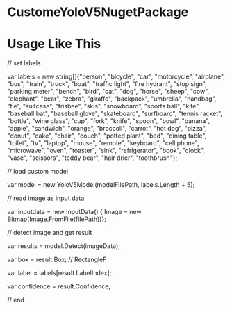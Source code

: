 # CustomeYoloV5NugetPackage

# Usage Like This

// set labels

var labels = new string[]{"person", "bicycle", "car", "motorcycle", "airplane", "bus", "train", "truck", "boat", "traffic light",
        "fire hydrant", "stop sign", "parking meter", "bench", "bird", "cat", "dog", "horse", "sheep", "cow",
        "elephant", "bear", "zebra", "giraffe", "backpack", "umbrella", "handbag", "tie", "suitcase", "frisbee",
        "skis", "snowboard", "sports ball", "kite", "baseball bat", "baseball glove", "skateboard", "surfboard",
        "tennis racket", "bottle", "wine glass", "cup", "fork", "knife", "spoon", "bowl", "banana", "apple",
        "sandwich", "orange", "broccoli", "carrot", "hot dog", "pizza", "donut", "cake", "chair", "couch",
        "potted plant", "bed", "dining table", "toilet", "tv", "laptop", "mouse", "remote", "keyboard", "cell phone",
        "microwave", "oven", "toaster", "sink", "refrigerator", "book", "clock", "vase", "scissors", "teddy bear",
        "hair drier", "toothbrush"};

// load custom model

var model = new YoloV5Model(modelFilePath, labels.Length + 5);

// read image as input data

var inputdata = new InputData() { Image = new Bitmap(Image.FromFile(filePath))};

// detect image and get result

var results = model.Detect(imageData);

var box = result.Box; // RectangleF

var label = labels[result.LabelIndex];

var confidence = result.Confidence;

// end
